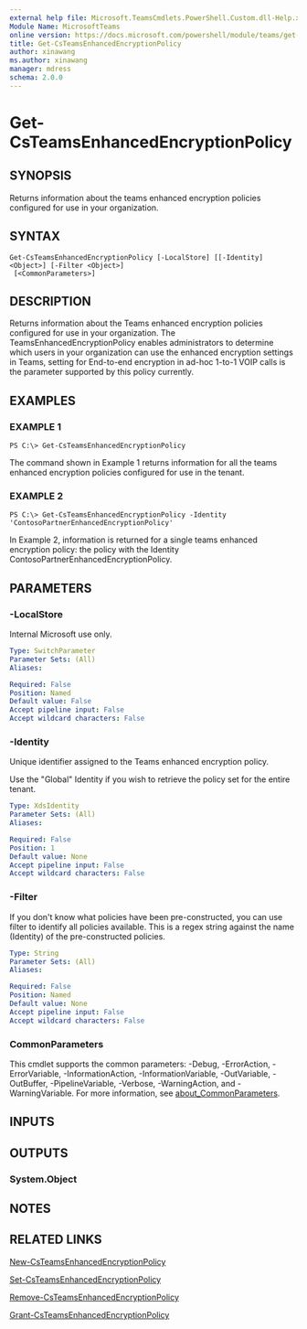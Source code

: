 ```yaml
---
external help file: Microsoft.TeamsCmdlets.PowerShell.Custom.dll-Help.xml
Module Name: MicrosoftTeams
online version: https://docs.microsoft.com/powershell/module/teams/get-csteamsenhancedencryptionpolicy
title: Get-CsTeamsEnhancedEncryptionPolicy
author: xinawang
ms.author: xinawang
manager: mdress
schema: 2.0.0
---
```


# Get-CsTeamsEnhancedEncryptionPolicy

## SYNOPSIS
Returns information about the teams enhanced encryption policies configured for use in your organization.
## SYNTAX

```
Get-CsTeamsEnhancedEncryptionPolicy [-LocalStore] [[-Identity] <Object>] [-Filter <Object>]
 [<CommonParameters>]
```

## DESCRIPTION
Returns information about the Teams enhanced encryption policies configured for use in your organization.
The TeamsEnhancedEncryptionPolicy enables administrators to determine which users in your organization can use the enhanced encryption settings in Teams, setting for End-to-end encryption in ad-hoc 1-to-1 VOIP calls is the parameter supported by this policy currently.


## EXAMPLES

### EXAMPLE 1
```
PS C:\> Get-CsTeamsEnhancedEncryptionPolicy
```

The command shown in Example 1 returns information for all the teams enhanced encryption policies configured for use in the tenant.

### EXAMPLE 2
```
PS C:\> Get-CsTeamsEnhancedEncryptionPolicy -Identity 'ContosoPartnerEnhancedEncryptionPolicy'
```

In Example 2, information is returned for a single teams enhanced encryption policy: the policy with the Identity ContosoPartnerEnhancedEncryptionPolicy.

## PARAMETERS

### -LocalStore
Internal Microsoft use only.

```yaml
Type: SwitchParameter
Parameter Sets: (All)
Aliases:

Required: False
Position: Named
Default value: False
Accept pipeline input: False
Accept wildcard characters: False
```

### -Identity
Unique identifier assigned to the Teams enhanced encryption policy.

Use the "Global" Identity if you wish to retrieve the policy set for the entire tenant.


```yaml
Type: XdsIdentity
Parameter Sets: (All)
Aliases:

Required: False
Position: 1
Default value: None
Accept pipeline input: False
Accept wildcard characters: False
```

### -Filter
If you don't know what policies have been pre-constructed, you can use filter to identify all policies available. This is a regex string against the name (Identity) of the pre-constructed policies.

```yaml
Type: String
Parameter Sets: (All)
Aliases:

Required: False
Position: Named
Default value: None
Accept pipeline input: False
Accept wildcard characters: False
```

### CommonParameters
This cmdlet supports the common parameters: -Debug, -ErrorAction, -ErrorVariable, -InformationAction, -InformationVariable, -OutVariable, -OutBuffer, -PipelineVariable, -Verbose, -WarningAction, and -WarningVariable. For more information, see [about_CommonParameters](https://go.microsoft.com/fwlink/?LinkID=113216).


## INPUTS

## OUTPUTS

### System.Object
## NOTES

## RELATED LINKS

[New-CsTeamsEnhancedEncryptionPolicy](New-CsTeamsEnhancedEncryptionPolicy.md)

[Set-CsTeamsEnhancedEncryptionPolicy](Set-CsTeamsEnhancedEncryptionPolicy.md)

[Remove-CsTeamsEnhancedEncryptionPolicy](Remove-CsTeamsEnhancedEncryptionPolicy.md)

[Grant-CsTeamsEnhancedEncryptionPolicy](Grant-CsTeamsEnhancedEncryptionPolicy.md)

